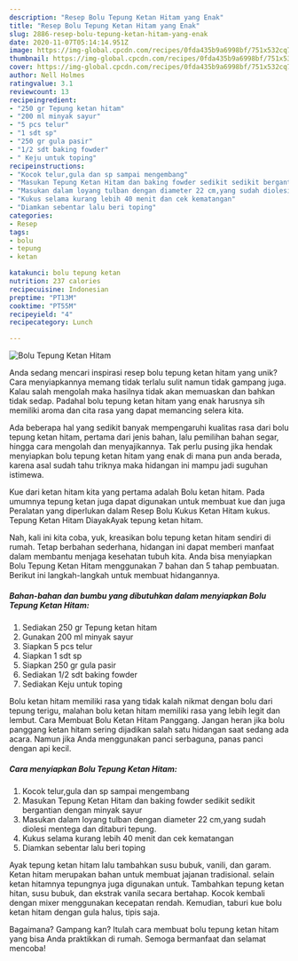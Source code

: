 ```yaml
---
description: "Resep Bolu Tepung Ketan Hitam yang Enak"
title: "Resep Bolu Tepung Ketan Hitam yang Enak"
slug: 2886-resep-bolu-tepung-ketan-hitam-yang-enak
date: 2020-11-07T05:14:14.951Z
image: https://img-global.cpcdn.com/recipes/0fda435b9a6998bf/751x532cq70/bolu-tepung-ketan-hitam-foto-resep-utama.jpg
thumbnail: https://img-global.cpcdn.com/recipes/0fda435b9a6998bf/751x532cq70/bolu-tepung-ketan-hitam-foto-resep-utama.jpg
cover: https://img-global.cpcdn.com/recipes/0fda435b9a6998bf/751x532cq70/bolu-tepung-ketan-hitam-foto-resep-utama.jpg
author: Nell Holmes
ratingvalue: 3.1
reviewcount: 13
recipeingredient:
- "250 gr Tepung ketan hitam"
- "200 ml minyak sayur"
- "5 pcs telur"
- "1 sdt sp"
- "250 gr gula pasir"
- "1/2 sdt baking fowder"
- " Keju untuk toping"
recipeinstructions:
- "Kocok telur,gula dan sp sampai mengembang"
- "Masukan Tepung Ketan Hitam dan baking fowder sedikit sedikit bergantian dengan minyak sayur"
- "Masukan dalam loyang tulban dengan diameter 22 cm,yang sudah diolesi mentega dan ditaburi tepung."
- "Kukus selama kurang lebih 40 menit dan cek kematangan"
- "Diamkan sebentar lalu beri toping"
categories:
- Resep
tags:
- bolu
- tepung
- ketan

katakunci: bolu tepung ketan 
nutrition: 237 calories
recipecuisine: Indonesian
preptime: "PT13M"
cooktime: "PT55M"
recipeyield: "4"
recipecategory: Lunch

---
```



![Bolu Tepung Ketan Hitam](https://img-global.cpcdn.com/recipes/0fda435b9a6998bf/751x532cq70/bolu-tepung-ketan-hitam-foto-resep-utama.jpg)

Anda sedang mencari inspirasi resep bolu tepung ketan hitam yang unik? Cara menyiapkannya memang tidak terlalu sulit namun tidak gampang juga. Kalau salah mengolah maka hasilnya tidak akan memuaskan dan bahkan tidak sedap. Padahal bolu tepung ketan hitam yang enak harusnya sih memiliki aroma dan cita rasa yang dapat memancing selera kita.

Ada beberapa hal yang sedikit banyak mempengaruhi kualitas rasa dari bolu tepung ketan hitam, pertama dari jenis bahan, lalu pemilihan bahan segar, hingga cara mengolah dan menyajikannya. Tak perlu pusing jika hendak menyiapkan bolu tepung ketan hitam yang enak di mana pun anda berada, karena asal sudah tahu triknya maka hidangan ini mampu jadi suguhan istimewa.

Kue dari ketan hitam kita yang pertama adalah Bolu ketan hitam. Pada umumnya tepung ketan juga dapat digunakan untuk membuat kue dan juga Peralatan yang diperlukan dalam Resep Bolu Kukus Ketan Hitam kukus. Tepung Ketan Hitam DiayakAyak tepung ketan hitam.


Nah, kali ini kita coba, yuk, kreasikan bolu tepung ketan hitam sendiri di rumah. Tetap berbahan sederhana, hidangan ini dapat memberi manfaat dalam membantu menjaga kesehatan tubuh kita. Anda bisa menyiapkan Bolu Tepung Ketan Hitam menggunakan 7 bahan dan 5 tahap pembuatan. Berikut ini langkah-langkah untuk membuat hidangannya.

<!--inarticleads1-->

##### Bahan-bahan dan bumbu yang dibutuhkan dalam menyiapkan Bolu Tepung Ketan Hitam:

1. Sediakan 250 gr Tepung ketan hitam
1. Gunakan 200 ml minyak sayur
1. Siapkan 5 pcs telur
1. Siapkan 1 sdt sp
1. Siapkan 250 gr gula pasir
1. Sediakan 1/2 sdt baking fowder
1. Sediakan  Keju untuk toping


Bolu ketan hitam memiliki rasa yang tidak kalah nikmat dengan bolu dari tepung terigu, malahan bolu ketan hitam memiliki rasa yang lebih legit dan lembut. Cara Membuat Bolu Ketan Hitam Panggang. Jangan heran jika bolu panggang ketan hitam sering dijadikan salah satu hidangan saat sedang ada acara. Namun jika Anda menggunakan panci serbaguna, panas panci dengan api kecil. 

<!--inarticleads2-->

##### Cara menyiapkan Bolu Tepung Ketan Hitam:

1. Kocok telur,gula dan sp sampai mengembang
1. Masukan Tepung Ketan Hitam dan baking fowder sedikit sedikit bergantian dengan minyak sayur
1. Masukan dalam loyang tulban dengan diameter 22 cm,yang sudah diolesi mentega dan ditaburi tepung.
1. Kukus selama kurang lebih 40 menit dan cek kematangan
1. Diamkan sebentar lalu beri toping


Ayak tepung ketan hitam lalu tambahkan susu bubuk, vanili, dan garam. Ketan hitam merupakan bahan untuk membuat jajanan tradisional. selain ketan hitamnya tepungnya juga digunakan untuk. Tambahkan tepung ketan hitan, susu bubuk, dan ekstrak vanila secara bertahap. Kocok kembali dengan mixer menggunakan kecepatan rendah. Kemudian, taburi kue bolu ketan hitam dengan gula halus, tipis saja. 

Bagaimana? Gampang kan? Itulah cara membuat bolu tepung ketan hitam yang bisa Anda praktikkan di rumah. Semoga bermanfaat dan selamat mencoba!
